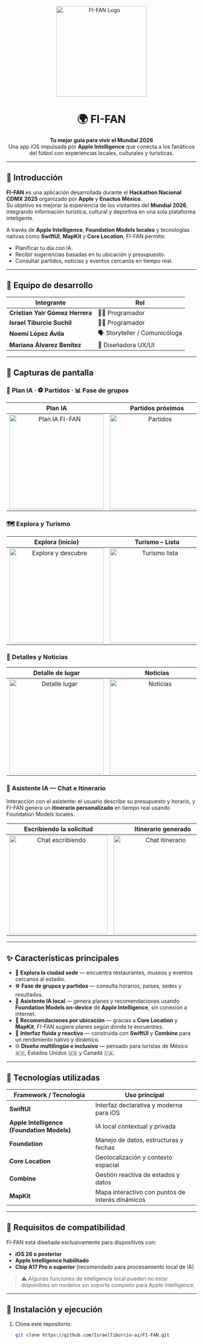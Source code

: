 <p align="center">
  <img src="https://github.com/user-attachments/assets/1692e2a8-3fad-44d6-a65d-6ea7ce706de3" alt="FI-FAN Logo" width="240"/>
</p>

<h1 align="center">🌍 FI-FAN</h1>
<p align="center">
  <strong>Tu mejor guía para vivir el Mundial 2026</strong>  
  <br>Una app iOS impulsada por <strong>Apple Intelligence</strong> que conecta a los fanáticos del fútbol con experiencias locales, culturales y turísticas.  
</p>

---

## 🧭 Introducción

**FI-FAN** es una aplicación desarrollada durante el **Hackathon Nacional CDMX 2025** organizado por **Apple** y **Enactus México**.  
Su objetivo es mejorar la experiencia de los visitantes del **Mundial 2026**, integrando información turística, cultural y deportiva en una sola plataforma inteligente.

A través de **Apple Intelligence**, **Foundation Models locales** y tecnologías nativas como **SwiftUI**, **MapKit** y **Core Location**, FI-FAN permite:
- Planificar tu día con IA.
- Recibir sugerencias basadas en tu ubicación y presupuesto.
- Consultar partidos, noticias y eventos cercanos en tiempo real.

---

## 👥 Equipo de desarrollo

| Integrante | Rol |
|-------------|------|
| **Cristian Yair Gómez Herrera** | 👨‍💻 Programador |
| **Israel Tiburcio Suchil** | 👨‍💻 Programador |
| **Noemí López Ávila** | 🗣️ Storyteller / Comunicóloga |
| **Mariana Álvarez Benítez** | 🎨 Diseñadora UX/UI |

---

## 📸 Capturas de pantalla

### 🧠 Plan IA · ⚽ Partidos · 📊 Fase de grupos
| Plan IA | Partidos próximos | Fase de grupos |
|:--:|:--:|:--:|
| <img width="250" alt="Plan IA FI-FAN" src="https://github.com/user-attachments/assets/4e0f0447-4938-493a-8b34-61392864ee5f" /> | <img width="250" alt="Partidos" src="https://github.com/user-attachments/assets/8b65d732-c430-4e86-bba9-0f0f57d73789" /> | <img width="250" alt="Fase de grupos" src="https://github.com/user-attachments/assets/420f60a2-7f77-4929-a9b1-a768b6eeb25a" /> |

### 🗺️ Explora y Turismo
| Explora (inicio) | Turismo – Lista | Turismo – Mapa |
|:--:|:--:|:--:|
| <img width="250" alt="Explora y descubre" src="https://github.com/user-attachments/assets/766897ca-1059-4907-ac8f-736bf06286f4" /> | <img width="250" alt="Turismo lista" src="https://github.com/user-attachments/assets/eb2f71af-3ab9-4e66-a0c4-7d49a3171681" /> | <img width="250" alt="Turismo mapa" src="https://github.com/user-attachments/assets/a7736643-bd90-4030-8fa4-8f752425ae85" /> |

### 🧭 Detalles y Noticias
| Detalle de lugar | Noticias | Noticia abierta |
|:--:|:--:|:--:|
| <img width="250" alt="Detalle lugar" src="https://github.com/user-attachments/assets/99cf09cf-82c9-403d-9ed9-c22de65e8efd" /> | <img width="250" alt="Noticias" src="https://github.com/user-attachments/assets/33579cfd-4179-489d-9629-35a6f9f4310a" /> | <img width="250" alt="Noticia detalle" src="https://github.com/user-attachments/assets/dc2f3249-c9fa-4523-969b-077ccc5052f1" /> |

### 💬 Asistente IA — Chat e Itinerario
Interacción con el asistente: el usuario describe su presupuesto y horario, y FI-FAN genera un **itinerario personalizado** en tiempo real usando Foundation Models locales.

| Escribiendo la solicitud | Itinerario generado |
|:--:|:--:|
| <img width="260" alt="Chat escribiendo" src="https://github.com/user-attachments/assets/448c9483-9e24-40c4-8c45-c361ce013245" /> | <img width="260" alt="Chat itinerario" src="https://github.com/user-attachments/assets/84d18bc0-80ea-4fff-b6bf-8dba7a3e5f81" /> |

---

## ✨ Características principales

- 🧭 **Explora la ciudad sede** — encuentra restaurantes, museos y eventos cercanos al estadio.  
- ⚽ **Fase de grupos y partidos** — consulta horarios, países, sedes y resultados.  
- 🤖 **Asistente IA local** — genera planes y recomendaciones usando **Foundation Models on-device** de **Apple Intelligence**, sin conexión a internet.  
- 📍 **Recomendaciones por ubicación** — gracias a **Core Location** y **MapKit**, FI-FAN sugiere planes según dónde te encuentres.  
- 🔄 **Interfaz fluida y reactiva** — construida con **SwiftUI** y **Combine** para un rendimiento nativo y dinámico.  
- 🌐 **Diseño multilingüe e inclusivo** — pensado para turistas de México 🇲🇽, Estados Unidos 🇺🇸 y Canadá 🇨🇦.

---

## 🧱 Tecnologías utilizadas

| Framework / Tecnología | Uso principal |
|--------------------------|----------------|
| **SwiftUI** | Interfaz declarativa y moderna para iOS |
| **Apple Intelligence (Foundation Models)** | IA local contextual y privada |
| **Foundation** | Manejo de datos, estructuras y fechas |
| **Core Location** | Geolocalización y contexto espacial |
| **Combine** | Gestión reactiva de estados y datos |
| **MapKit** | Mapa interactivo con puntos de interés dinámicos |

---

## 📱 Requisitos de compatibilidad

FI-FAN está diseñada exclusivamente para dispositivos con:

- **iOS 26 o posterior**  
- **Apple Intelligence habilitado**  
- **Chip A17 Pro o superior** (recomendado para procesamiento local de IA)  

> ⚠️ Algunas funciones de inteligencia local pueden no estar disponibles en modelos sin soporte completo para Apple Intelligence.

---

## 🚀 Instalación y ejecución

1. Clona este repositorio:
   ```bash
   git clone https://github.com/IsraelTiburcio-ai/FI-FAN.git
